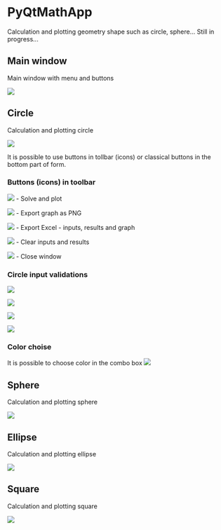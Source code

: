 # PyQtMathApp
Calculation and plotting geometry shape such as circle, sphere... Still in progress...

## Main window
Main window with menu and buttons

![](https://github.com/hrosicka/PyQtMathApp/blob/master/doc/MainWindow.PNG)

## Circle
Calculation and plotting circle

![](https://github.com/hrosicka/PyQtMathApp/blob/master/doc/CircleCalculation.PNG)

It is possible to use buttons in tollbar (icons) or classical buttons in the bottom part of form.

### Buttons (icons) in toolbar
![](https://github.com/hrosicka/PyQtMathApp/blob/master/CalculateIcon.svg) - Solve and plot

![](https://github.com/hrosicka/PyQtMathApp/blob/master/SavePictureIcon.svg) - Export graph as PNG 

![](https://github.com/hrosicka/PyQtMathApp/blob/master/ExportXLSIcon.svg) - Export Excel - inputs, results and graph

![](https://github.com/hrosicka/PyQtMathApp/blob/master/ClearResultsIcon.svg) - Clear inputs and results

![](https://github.com/hrosicka/PyQtMathApp/blob/master/CloseAppIcon.svg) - Close window

### Circle input validations

![](https://github.com/hrosicka/PyQtMathApp/blob/master/doc/CircleCalculationValidation.PNG)

![](https://github.com/hrosicka/PyQtMathApp/blob/master/doc/CircleCalculationRadiusValidation.PNG)

![](https://github.com/hrosicka/PyQtMathApp/blob/master/doc/CircleCalculationCenterXValidation.PNG)

![](https://github.com/hrosicka/PyQtMathApp/blob/master/doc/CircleCalculationCenterYValidation.PNG)

### Color choise
It is possible to choose color in the combo box
![](https://github.com/hrosicka/PyQtMathApp/blob/master/doc/CircleColorCombo.PNG)


## Sphere
Calculation and plotting sphere

![](https://github.com/hrosicka/PyQtMathApp/blob/master/doc/SphereCalculation.PNG)

## Ellipse
Calculation and plotting ellipse

![](https://github.com/hrosicka/PyQtMathApp/blob/master/doc/EllipseCalculation.PNG)

## Square
Calculation and plotting square

![](https://github.com/hrosicka/PyQtMathApp/blob/master/doc/SquareCalculation.PNG)

